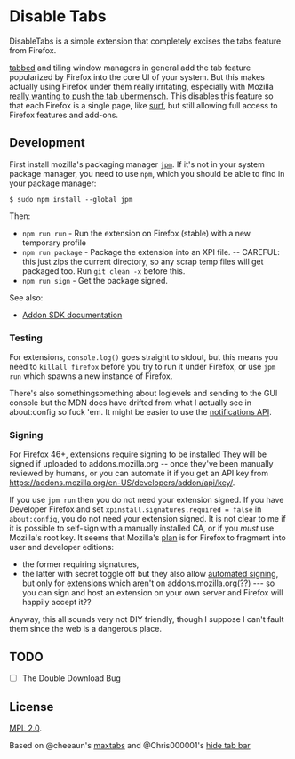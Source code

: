 Disable Tabs
=============

DisableTabs is a simple extension that completely excises the tabs feature from Firefox.

[tabbed](http://tools.suckless.org/tabbed/) and tiling window managers in general add the tab feature popularized by Firefox into the core UI of your system. But this makes actually using Firefox under them really irritating, especially with Mozilla [really wanting to push the tab ubermensch](https://support.mozilla.org/en-US/questions/968331). This disables this feature so that each Firefox is a single page, like [surf](http://surf.suckless.org/), but still allowing full access to Firefox features and add-ons.

Development
---

First install mozilla's packaging manager [`jpm`](https://github.com/mozilla/jpm). If it's not in your system package manager, you need to use `npm`, which you should be able to find in your package manager:
```
$ sudo npm install --global jpm
```

Then:
- `npm run run` - Run the extension on Firefox (stable) with a new temporary profile
- `npm run package` - Package the extension into an XPI file. -- CAREFUL: this just zips the current directory, so any scrap temp files will get packaged too. Run `git clean -x` before this.
- `npm run sign` - Get the package signed.

See also:

* [Addon SDK documentation](https://developer.mozilla.org/en-US/docs/Mozilla/Add-ons/SDK)

### Testing

For extensions, `console.log()` goes straight to stdout, but this means you need to `killall firefox` before you try to run it under Firefox,
or use `jpm run` which spawns a new instance of Firefox.

There's also somethingsomething about loglevels and sending to the GUI console but the MDN docs have drifted from what I actually see in about:config so fuck 'em.
It might be easier to use the [notifications API](https://developer.mozilla.org/en-US/Add-ons/SDK/High-Level_APIs/notifications).

### Signing

For Firefox 46+, extensions require signing to be installed
They will be signed if uploaded to addons.mozilla.org -- once they've been manually reviewed by humans,
or you can automate it if you get an API key from https://addons.mozilla.org/en-US/developers/addon/api/key/.

If you use `jpm run` then you do not need your extension signed.
If you have Developer Firefox and set `xpinstall.signatures.required = false` in `about:config`, you do not need your extension signed.
It is not clear to me if it is possible to self-sign with a manually installed CA, or if you *must* use Mozilla's root key.
It seems that Mozilla's [plan](https://wiki.mozilla.org/Addons/Extension_Signing) is for Firefox to fragment into user and developer editions:
 * the former requiring signatures,
 * the latter with secret toggle off
but they also allow [automated signing](https://developer.mozilla.org/en-US/Add-ons/SDK/Tools/jpm#jpm_sign),
but only for extensions which aren't on addons.mozilla.org(??) --- so you can sign and host an extension on your own server and Firefox will happily accept it??

Anyway, this all sounds very not DIY friendly, though I suppose I can't fault them since the web is a dangerous place.

TODO
----

* [ ] The Double Download Bug

License
---

[MPL 2.0](https://www.mozilla.org/MPL/2.0/).

Based on @cheeaun's [maxtabs](https://github.com/cheeaun/max-tabs) and @Chris000001's [hide tab bar](https://addons.mozilla.org/en-US/firefox/addon/hide-tab-bar-with-one-tab/)
